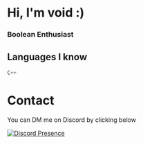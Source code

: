 <h1 align="left">Hi, I'm void :)</h1>
<h3 align="left">Boolean Enthusiast</h3>

## Languages I know 
```py
C++
```
<h1 align="left">Contact</h1>
<p align="left">You can DM me on Discord by clicking below</p>

[![Discord Presence](https://lanyard.cnrad.dev/api/716018034891816991)](https://discord.com/users/716018034891816991)
